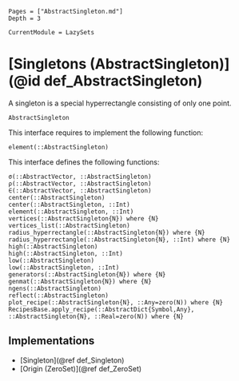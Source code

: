 ```@contents
Pages = ["AbstractSingleton.md"]
Depth = 3
```

```@meta
CurrentModule = LazySets
```

# [Singletons (AbstractSingleton)](@id def_AbstractSingleton)

A singleton is a special hyperrectangle consisting of only one point.

```@docs
AbstractSingleton
```

This interface requires to implement the following function:

```@docs
element(::AbstractSingleton)
```

This interface defines the following functions:

```@docs
σ(::AbstractVector, ::AbstractSingleton)
ρ(::AbstractVector, ::AbstractSingleton)
∈(::AbstractVector, ::AbstractSingleton)
center(::AbstractSingleton)
center(::AbstractSingleton, ::Int)
element(::AbstractSingleton, ::Int)
vertices(::AbstractSingleton{N}) where {N}
vertices_list(::AbstractSingleton)
radius_hyperrectangle(::AbstractSingleton{N}) where {N}
radius_hyperrectangle(::AbstractSingleton{N}, ::Int) where {N}
high(::AbstractSingleton)
high(::AbstractSingleton, ::Int)
low(::AbstractSingleton)
low(::AbstractSingleton, ::Int)
generators(::AbstractSingleton{N}) where {N}
genmat(::AbstractSingleton{N}) where {N}
ngens(::AbstractSingleton)
reflect(::AbstractSingleton)
plot_recipe(::AbstractSingleton{N}, ::Any=zero(N)) where {N}
RecipesBase.apply_recipe(::AbstractDict{Symbol,Any}, ::AbstractSingleton{N}, ::Real=zero(N)) where {N}
```

## Implementations

* [Singleton](@ref def_Singleton)
* [Origin (ZeroSet)](@ref def_ZeroSet)
